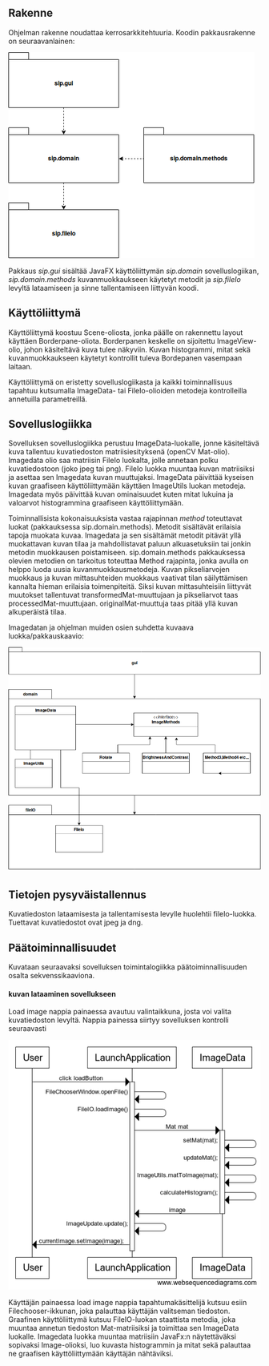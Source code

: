## Rakenne

Ohjelman rakenne noudattaa kerrosarkkitehtuuria. Koodin pakkausrakenne on seuraavanlainen:

<img src="https://github.com/tumajote/ot-harjoitustyo/blob/master/dokumentaatio/Packets.png">

Pakkaus _sip.gui_ sisältää JavaFX käyttöliittymän _sip.domain_ sovelluslogiikan, _sip.domain.methods_ kuvanmuokkaukseen käytetyt metodit ja _sip.fileIo_ levyltä lataamiseen ja sinne tallentamiseen liittyvän koodi.

## Käyttöliittymä 
Käyttöliittymä koostuu Scene-oliosta, jonka päälle on rakennettu layout käyttäen Borderpane-oliota. Borderpanen keskelle on sijoitettu ImageView-olio, johon käsiteltävä kuva tulee näkyviin. Kuvan histogrammi, mitat sekä kuvanmuokkaukseen käytetyt kontrollit tuleva Bordepanen vasempaan laitaan.  

Käyttöliittymä on eristetty sovelluslogiikasta ja kaikki toiminnallisuus tapahtuu kutsumalla ImageData- tai FileIo-olioiden metodeja kontrolleilla annetuilla parametreillä.

## Sovelluslogiikka

Sovelluksen sovelluslogiikka perustuu ImageData-luokalle, jonne käsiteltävä kuva tallentuu kuvatiedoston matriisiesityksenä (openCV Mat-olio). Imagedata olio saa matriisin FileIo luokalta, jolle annetaan polku kuvatiedostoon (joko jpeg tai png). FileIo luokka muuntaa kuvan matriisiksi ja asettaa sen Imagedata kuvan muuttujaksi. ImageData päivittää kyseisen kuvan graafiseen käyttöliittymään käyttäen ImageUtils luokan metodeja. Imagedata myös päivittää kuvan ominaisuudet kuten mitat lukuina ja valoarvot histogrammina graafiseen käyttöliittymään. 

Toiminnallisista kokonaisuuksista vastaa rajapinnan _method_ toteuttavat luokat (pakkauksessa sip.domain.methods). Metodit sisältävät erilaisia tapoja muokata kuvaa. Imagedata ja sen sisältämät metodit pitävät yllä muokattavan kuvan tilaa ja mahdollistavat paluun alkuasetuksiin tai jonkin metodin muokkausen poistamiseen. sip.domain.methods pakkauksessa olevien metodien on tarkoitus toteuttaa Method rajapinta, jonka avulla on helppo luoda uusia kuvanmuokkausmetodeja. Kuvan pikseliarvojen muokkaus ja kuvan mittasuhteiden muokkaus vaativat tilan säilyttämisen kannalta hieman erilaisia toimenpiteitä. Siksi kuvan mittasuhteisiin liittyvät muutokset tallentuvat transformedMat-muuttujaan ja pikseliarvot taas processedMat-muuttujaan. originalMat-muuttuja taas pitää yllä kuvan alkuperäistä tilaa. 

Imagedatan ja ohjelman muiden osien suhdetta kuvaava luokka/pakkauskaavio:

![pakkaus/luokkakaavio_SIP](https://github.com/tumajote/ot-harjoitustyo/blob/master/dokumentaatio/Sip_overview.png)

## Tietojen pysyväistallennus

Kuvatiedoston lataamisesta ja tallentamisesta levylle huolehtii fileIo-luokka. Tuettavat kuvatiedostot ovat jpeg ja dng.

## Päätoiminnallisuudet

Kuvataan seuraavaksi sovelluksen toimintalogiikka päätoiminnallisuuden osalta sekvenssikaaviona.

#### kuvan lataaminen sovellukseen
Load image nappia painaessa avautuu valintaikkuna, josta voi valita kuvatiedoston levyltä. Nappia painessa siirtyy sovelluksen kontrolli seuraavasti

![Load image toiminnallisuus](https://github.com/tumajote/ot-harjoitustyo/blob/master/dokumentaatio/Load%20image.png)

Käyttäjän painaessa load image nappia tapahtumakäsittelijä kutsuu esiin Filechooser-ikkunan, joka palauttaa käyttäjän valitseman tiedoston. Graafinen käyttöliittymä kutsuu FileIO-luokan staattista metodia, joka muuntaa annetun tiedoston Mat-matriisiksi ja toimittaa sen ImageData luokalle. Imagedata luokka muuntaa matriisiin JavaFx:n näytettäväksi sopivaksi Image-olioksi, luo kuvasta histogrammin ja mitat sekä palauttaa ne graafisen käyttöliittymään käyttäjän nähtäviksi.


